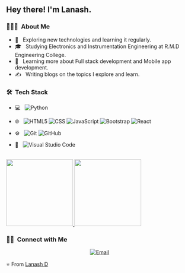 <!-- <img src="https://raw.githubusercontent.com/AVS1508/AVS1508/master/assets/Aditya%20Vikram%20Singh%20Banner.png"> -->

<h2> Hey there! I'm Lanash.</h2>

<h3> 👨🏻‍💻 &nbsp;About Me </h3>

- 🤔 &nbsp; Exploring new technologies and learning it regularly.
- 🎓 &nbsp; Studying Electronics and Instrumentation Engineering at R.M.D Engineering College.
- 🌱 &nbsp; Learning more about Full stack development and Mobile app development.
- ✍️ &nbsp; Writing blogs on the topics I explore and learn.

<h3> 🛠 &nbsp;Tech Stack</h3>

- 💻 &nbsp;
  ![Python](https://img.shields.io/badge/-Python-333333?style=flat&logo=python)
- 🌐 &nbsp;
  ![HTML5](https://img.shields.io/badge/-HTML5-333333?style=flat&logo=HTML5)
  ![CSS](https://img.shields.io/badge/-CSS-333333?style=flat&logo=CSS3&logoColor=1572B6)
  ![JavaScript](https://img.shields.io/badge/-JavaScript-333333?style=flat&logo=javascript)
  ![Bootstrap](https://img.shields.io/badge/-Bootstrap-333333?style=flat&logo=bootstrap&logoColor=563D7C)
  ![React](https://img.shields.io/badge/-React-333333?style=flat&logo=react)

- ⚙️ &nbsp;
  ![Git](https://img.shields.io/badge/-Git-333333?style=flat&logo=git)
  ![GitHub](https://img.shields.io/badge/-GitHub-333333?style=flat&logo=github)
- 🔧 &nbsp;
  ![Visual Studio Code](https://img.shields.io/badge/-Visual%20Studio%20Code-333333?style=flat&logo=visual-studio-code&logoColor=007ACC)


<br/>

<a href="https://github.com/Lanash-1">
  <img height="180em" src="https://github-readme-stats.vercel.app/api?username=Lanash-1&theme=buefy&show_icons=true" />
  <img height="180em" src="https://github-readme-stats.vercel.app/api/top-langs/?username=Lanash-1&theme=buefy&layout=compact" />
</a>

<br/>

<h3> 🤝🏻 &nbsp;Connect with Me </h3>

<p align="center">
<!-- <a href="https://www.adityavsingh.com/"><img alt="Website" src="https://img.shields.io/badge/Website-www.adityavsingh.com-blue?style=flat-square&logo=google-chrome"></a> -->
<!-- <a href=""><img alt="LinkedIn" src="https://img.shields.io/badge/LinkedIn-Aditya%20Vikram%20Singh-blue?style=flat-square&logo=linkedin"></a> -->
<!-- <a href=""><img alt="Instagram" src="https://img.shields.io/badge/Instagram-adityavs__-blue?style=flat-square&logo=instagram"></a> -->
<a href="mailto:uei19112@rmd.ac.in"><img alt="Email" src="https://img.shields.io/badge/Email-uei19112@rmd.ac.in-blue?style=flat-square&logo=gmail"></a>
</p>

⭐️ From [Lanash D](https://github.com/Lanash-1)
